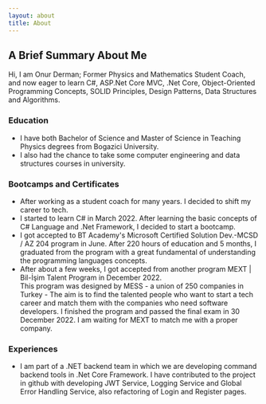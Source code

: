 ```yaml
---
layout: about
title: About
---
```


## A Brief Summary About Me 
Hi, I am Onur Derman; 
Former Physics and Mathematics Student Coach, and now eager to learn C#,
ASP.Net Core MVC, .Net Core, Object-Oriented Programming Concepts, SOLID
Principles, Design Patterns, Data Structures and Algorithms.


### Education
* I have both Bachelor of Science and Master of Science in Teaching Physics degrees from Bogazici University. 
* I also had the chance to take some computer engineering and data structures courses in university. 


### Bootcamps and Certificates
* After working as a student coach for many years. I decided to shift my career to tech. 
* I started to learn C# in March 2022. After learning the basic concepts of C# Language and .Net Framework, I decided to start a bootcamp.
* I got accepted to BT Academy's Microsoft Certified Solution Dev.-MCSD / AZ 204 program in June. After 220 hours of education and 5 months, 
  I graduated from the program with a great fundamental of understanding the programming languages concepts.
* After about a few weeks, I got accepted from another program MEXT | Bil-İşim Talent Program in December 2022.  
  This program was designed by MESS - a union of 250 companies in Turkey - 
  The aim is to find the talented people who want to start a tech career and match them with the companies who need software developers.
  I finished the program and passed the final exam in 30 December 2022. I am waiting for MEXT to match me with a proper company.


### Experiences
* I am part of a .NET backend team in which we are developing command backend tools in .Net Core Framework. 
  I have contributed to the project in github with developing JWT Service, Logging Service and Global Error Handling Service, also refactoring of Login and Register       pages.
